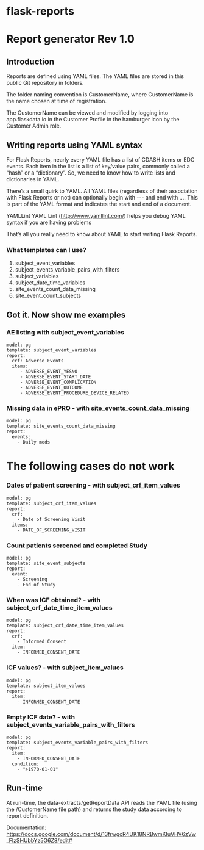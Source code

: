 # flask-reports
# Report generator Rev 1.0

## Introduction
Reports are defined using YAML files.  The YAML files are stored in this public Git repository in folders.

The folder naming convention is CustomerName, where CustomerName is the name chosen at time of registration.

The CustomerName can be viewed and modified by logging into app.flaskdata.io in the Customer Profile in the hamburger icon by the Customer Admin role.

## Writing reports using YAML syntax
For Flask Reports, nearly every YAML file has a list of CDASH items or EDC events. Each item in the list is a list of key/value pairs, commonly called a “hash” or a “dictionary”. So, we need to know how to write lists and dictionaries in YAML.

There’s a small quirk to YAML. All YAML files (regardless of their association with Flask Reports or not) can optionally begin with --- and end with .... This is part of the YAML format and indicates the start and end of a document.

YAMLLint
YAML Lint (http://www.yamllint.com/) helps you debug YAML syntax if you are having problems

That’s all you really need to know about YAML to start writing Flask Reports.

### What templates can I use?
1. subject_event_variables
2. subject_events_variable_pairs_with_filters
3. subject_variables
4. subject_date_time_variables
5. site_events_count_data_missing
6. site_event_count_subjects

## Got it. Now show me examples

### AE listing with subject_event_variables
    model: pg
    template: subject_event_variables
    report:
      crf: Adverse Events
      items:
         - ADVERSE_EVENT_YESNO
         - ADVERSE_EVENT_START_DATE
         - ADVERSE_EVENT_COMPLICATION
         - ADVERSE_EVENT_OUTCOME
         - ADVERSE_EVENT_PROCEDURE_DEVICE_RELATED

### Missing data in ePRO - with site_events_count_data_missing
    model: pg
    template: site_events_count_data_missing
    report:
      events:
        - Daily meds

# The following cases do not work
### Dates of patient screening  - with subject_crf_item_values
    model: pg
    template: subject_crf_item_values
    report:
      crf:
        - Date of Screening Visit
      items:
        - DATE_OF_SCREENING_VISIT

### Count patients screened and completed Study
    model: pg
    template: site_event_subjects
    report:
      event:
        - Screening
        - End of Study

### When was ICF obtained? - with subject_crf_date_time_item_values
    model: pg
    template: subject_crf_date_time_item_values
    report:
      crf:
        - Informed Consent
      item:
        - INFORMED_CONSENT_DATE

### ICF values? - with subject_item_values
    model: pg
    template: subject_item_values
    report:
      item:
        - INFORMED_CONSENT_DATE

### Empty ICF date? - with subject_events_variable_pairs_with_filters
    model: pg
    template: subject_events_variable_pairs_with_filters
    report:
      item:
        - INFORMED_CONSENT_DATE
      condition:
        - ">1970-01-01"



## Run-time
At run-time, the data-extracts/getReportData API  reads the YAML file (using the /CustomerName file path) and returns the study data according to report definition.



Documentation: https://docs.google.com/document/d/13frwgcR4UK18NRBwmKIuVHV6zVw_FlzSHUbbYz5G6Z8/edit#
